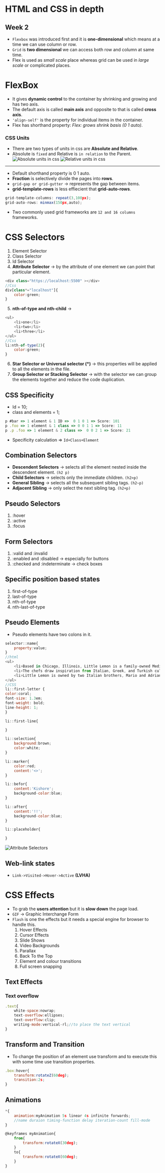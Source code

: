 # HTML and CSS in depth
## Week 2
* `Flexbox` was introduced first and it is **one-dimensional** which means at a time we can use column or row.
* `Grid` is **two dimensional** we can access both row and column at same time.
* Flex is used as *small scale* place whereas grid can be used in *large scale* or complicated places.
# FlexBox
* It gives **dynamic control** to the container by shrinking and growing and has two axis.
* The default axis is called **main axis** and opposite to that is called **cross axis**.
* `'align-self'` is the property for individual items in the container.
* Flex has shorthand property: *Flex: grows shrink basis (0 1 auto)*.
### CSS Units
* There are two types of units in css are **Absolute and Relative**.
* Absolute is `fixed` and Relative is `in relation` to the Parent.
![Absolute units in css](https://github.com/rkishore1207/Meta-Frontend-Developer/assets/146698138/16449fe3-1b63-4088-86e3-e6aa6441c301)
![Relative units in css](https://github.com/rkishore1207/Meta-Frontend-Developer/assets/146698138/3afd6b97-5f73-4de2-8e48-3ac14fdb00c4)
-----------------
* Default shorthand property is 0 1 auto.
* **Fraction** is selectively divide the pages into **rows**.
* `grid-gap or grid-gutter` -> represents the gap between items.
* **grid-template-rows** is less effiecient that **grid-auto-rows**.
```javascript
grid-template-columns: repeat(3,100px);
grid-auto-rows: minmax(150px,auto);
```
* Two commonly used grid frameworks are `12 and 16 columns` frameworks.
# CSS Selectors
1. Element Selector
2. Class Selector
3. Id Selector
4. **Attribute Selector** -> by the attribute of one element we can point that particular element.
```javascript
<div class="https://localhost:5500" ></div>
//Css
div[class*="localhost"]{
    color:green;
}
```
5. **nth-of-type and nth-child** -> 
```javascript
<ul>
    <li>one</li>
    <li>two</li>
    <li>three</li>
</ul>
//Css
li:nth-of-type(2){
    color:green;
}
```
6. **Star Selector or Universal selector (*)** -> this properties will be applied to all the elements in the file.
7. **Group Selector or Stacking Selector** -> with the selector we can group the elements together and reduce the code duplication.
## CSS Specificity
* Id = 10;
* class and elements = 1;
```javascript
p #bar => 1 element & 1 ID =>  0 1 0 1 => Score: 101
p .foo => 1 element & 1 class => 0 0 1 1 => Score: 11
p .p .foo => 1 element & 2 class =>  0 0 2 1 => Score: 21
```
* Specificity calculation => `Id+Class+Element`
## Combination Selectors
* **Descendent Selectors** -> selects all the element nested inside the descendent element. `(h2 p)`
* **Child Selectors** -> selects only the immediate children. `(h2>p)`
* **General Sibling** -> selects all the subsequent sibling tags. `(h2~p)`
* **Adjacent Sibling** -> only select the next sibling tag. `(h2+p)`
## Pseudo Selectors 
1. :hover
2. :active
3. :focus
## Form Selectors
1. :valid and :invalid
2. :enabled and :disabled -> especially for buttons
3. :checked and :indeterminate -> check boxes
## Specific position based states
1. first-of-type
2. last-of-type
3. nth-of-type
4. nth-last-of-type
## Pseudo Elements
* Pseudo elements have two colons in it.
```javascript
selector::name{
    property:value;
}
//html
<ul> 
    <li>Based in Chicago, Illinois, Little Lemon is a family-owned Mediterranean restaurant, focused on traditional recipes served with a modern twist. </li> 
    <li>The chefs draw inspiration from Italian, Greek, and Turkish culture and have a menu of 12–15 items that they rotate seasonally. The restaurant has a rustic and relaxed atmosphere with moderate prices, making it a popular place for a meal any time of the day.</li> 
    <li>Little Lemon is owned by two Italian brothers, Mario and Adrian, who moved to the United States to pursue their shared dream of owning a restaurant. To craft the menu, Mario relies on family recipes and his experience as a chef in Italy.</li> 
</ul> 
//CSS
li::first-letter { 
color:coral; 
font-size: 1.3em; 
font-weight: bold; 
line-height: 1; 
}

li::first-line{

}

li::selection{
    background:brown;
    color:white;
}

li::marker{
    color:red;
    content:'<>';
}

li::befor{
    content:'Kishore';
    background-color:blue;
}

li::after{
    content:'!!';
    background-color:blue;
}

li::placeholder{

}
```
![Attribute Selectors](https://github.com/rkishore1207/Meta-Frontend-Developer/assets/146698138/05fa057c-c210-4b23-92e4-623841932486)
## Web-link states
* `Link->Visited->Hover->Active` **(LVHA)**

# CSS Effects
* To grab the **users attention** but it is **slow down** the page load.
* `GIF` -> Graphic Interchange Form
* `Flash` is one the effects but it needs a special engine for browser to handle this.
    1. Hover Effects
    2. Cursor Effects
    3. Slide Shows
    4. Video Backgrounds
    5. Parallax
    6. Back To the Top
    7. Element and colour transitions
    8. Full screen snapping
## Text Effects
### Text overflow
```javascript
.text{
    white-space:nowrap;
    text-overflow:ellipses;
    text-overflow:clip;
    writing-mode:vertical-rl;//to place the text vertical
}
```
## Transform and Transition
* To change the position of an element use transform and to execute this with some time use transition properties.
```javascript
.box:hover{
    transform:rotateZ(60deg);
    transition:2s;
}
```
## Animations
```javascript
*{
    animation:myAnimation 5s linear 4s infinite forwards;
    //name duraion timing-function delay iteration-count fill-mode
}

@keyframes myAnimation{
    from{
        transform:rotateX(30deg);
    }
    to{
        transform:rotateX(60deg);
    }
}
```